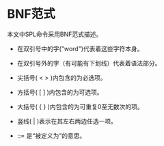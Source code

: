 # BNF范式

本文中SPL命令采用BNF范式描述。

* 在双引号中的字("word")代表着这些字符本身。

* 在双引号外的字（有可能有下划线）代表着语法部分。

* 尖括号( < > )内包含的为必选项。

* 方括号( [ ] )内包含的为可选项。

* 大括号( { } )内包含的为可重复0至无数次的项。

* 竖线( | )表示在其左右两边任选一项。

* ::= 是“被定义为”的意思。


